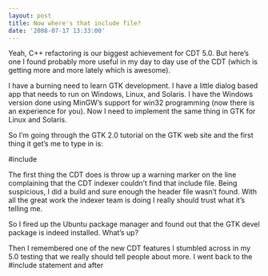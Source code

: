 ```yaml
---
layout: post
title: Now where's that include file?
date: '2008-07-17 13:33:00'
---
```



Yeah, C++ refactoring is our biggest achievement for CDT 5.0. But here’s one I found probably more useful in my day to day use of the CDT (which is getting more and more lately which is awesome).

I have a burning need to learn GTK development. I have a little dialog based app that needs to run on Windows, Linux, and Solaris. I have the Windows version done using MinGW’s support for win32 programming (now there is an experience for you). Now I need to implement the same thing in GTK for Linux and Solaris.

So I’m going through the GTK 2.0 tutorial on the GTK web site and the first thing it get’s me to type in is:

  
#include <gtk>  
</gtk>

The first thing the CDT does is throw up a warning marker on the line complaining that the CDT indexer couldn’t find that include file. Being suspicious, I did a build and sure enough the header file wasn’t found. With all the great work the indexer team is doing I really should trust what it’s telling me.

So I fired up the Ubuntu package manager and found out that the GTK devel package is indeed installed. What’s up?

Then I remembered one of the new CDT features I stumbled across in my 5.0 testing that we really should tell people about more. I went back to the #include statement and after <gtk a="" about="" all="" alt-="" and="" assist="" being="" bindings="" but="" can="" cdt="" content="" ctrl-space="" dirs="" emacs="" enough="" examples="" files="" for="" gather="" great="" gtk-2.0.="" help="" i="" improve="" include="" including="" information="" it="" just="" key="" little="" me="" needed="" of="" offered="" one="" people="" pressed="" productivity.="" rest="" sure="" tell="" that="" the="" thing="" time="" to="" use="" with="" you="" your=""></gtk>


